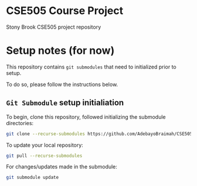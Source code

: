 # CSE505 Course Project
Stony Brook CSE505 project repository

# Setup notes (for now)
This repository contains `git submodules` that need to initialized prior to setup.

To do so, please follow the instructions below.

## `Git Submodule` setup initialiation

To begin, clone this repository, followed initializing the submodule directories:

```sh
git clone --recurse-submodules https://github.com/AdebayoBraimah/CSE505.git
```

To update your local repository:
```sh
git pull --recurse-submodules
```

For changes/updates made in the submodule:
```sh
git submodule update
```
